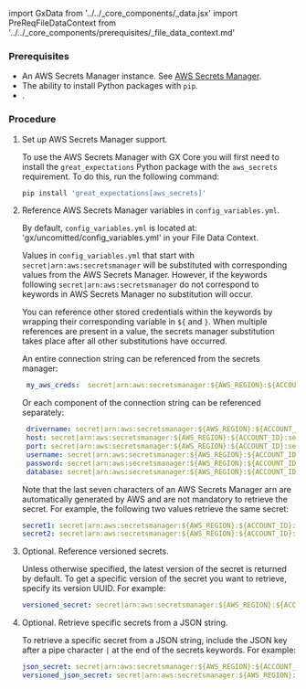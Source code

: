 import GxData from '../../_core_components/_data.jsx'
import PreReqFileDataContext from '../../_core_components/prerequisites/_file_data_context.md'

### Prerequisites

- An AWS Secrets Manager instance.  See [AWS Secrets Manager](https://docs.aws.amazon.com/secretsmanager/latest/userguide/tutorials_basic.html).
- The ability to install Python packages with `pip`.
- <PreReqFileDataContext/>.

### Procedure

1. Set up AWS Secrets Manager support.
   
   To use the AWS Secrets Manager with GX Core you will first need to install the `great_expectations` Python package with the `aws_secrets` requirement.  To do this, run the following command:

   ```bash title="Terminal"
   pip install 'great_expectations[aws_secrets]'
   ```

2. Reference AWS Secrets Manager variables in `config_variables.yml`.

   By default, `config_variables.yml` is located at: 'gx/uncomitted/config_variables.yml' in your File Data Context.

   Values in `config_variables.yml` that start with `secret|arn:aws:secretsmanager` will be substituted with corresponding values from the AWS Secrets Manager.  However, if the keywords following `secret|arn:aws:secretsmanager` do not correspond to keywords in AWS Secrets Manager no substitution will occur.

   You can reference other stored credentials within the keywords by wrapping their corresponding variable in `${` and `}`.  When multiple references are present in a value, the secrets manager substitution takes place after all other substitutions have occurred.

   An entire connection string can be referenced from the secrets manager:

   ```yaml title="config_variables.yml"
    my_aws_creds:  secret|arn:aws:secretsmanager:${AWS_REGION}:${ACCOUNT_ID}:secret:dev_db_credentials|connection_string
   ```

   Or each component of the connection string can be referenced separately:
   
   ```yaml title="config_variables.yml"
    drivername: secret|arn:aws:secretsmanager:${AWS_REGION}:${ACCOUNT_ID}:secret:dev_db_credentials|drivername
    host: secret|arn:aws:secretsmanager:${AWS_REGION}:${ACCOUNT_ID}:secret:dev_db_credentials|host
    port: secret|arn:aws:secretsmanager:${AWS_REGION}:${ACCOUNT_ID}:secret:dev_db_credentials|port
    username: secret|arn:aws:secretsmanager:${AWS_REGION}:${ACCOUNT_ID}:secret:dev_db_credentials|username
    password: secret|arn:aws:secretsmanager:${AWS_REGION}:${ACCOUNT_ID}:secret:dev_db_credentials|password
    database: secret|arn:aws:secretsmanager:${AWS_REGION}:${ACCOUNT_ID}:secret:dev_db_credentials|database
    ```

    Note that the last seven characters of an AWS Secrets Manager arn are automatically generated by AWS and are not mandatory to retrieve the secret. For example, the following two values retrieve the same secret:

   ```yaml title="config_variables.yml"
   secret1: secret|arn:aws:secretsmanager:${AWS_REGION}:${ACCOUNT_ID}:secret:my_secret-1zAyu6
   secret2: secret|arn:aws:secretsmanager:${AWS_REGION}:${ACCOUNT_ID}:secret:my_secret
   ```
   
3. Optional. Reference versioned secrets.

   Unless otherwise specified, the latest version of the secret is returned by default. To get a specific version of the secret you want to retrieve, specify its version UUID. For example:

   ```yaml title="config_variables.yml"
   versioned_secret: secret|arn:aws:secretsmanager:${AWS_REGION}:${ACCOUNT_ID}:secret:my_secret:00000000-0000-0000-0000-000000000000
   ```

4. Optional. Retrieve specific secrets from a JSON string.
 
   To retrieve a specific secret from a JSON string, include the JSON key after a pipe character `|` at the end of the secrets keywords.  For example:

   ```yaml title="config_variables.yml"
   json_secret: secret|arn:aws:secretsmanager:${AWS_REGION}:${ACCOUNT_ID}:secret:my_secret|<KEY>
   versioned_json_secret: secret|arn:aws:secretsmanager:${AWS_REGION}:${ACCOUNT_ID}:secret:my_secret:00000000-0000-0000-0000-000000000000|<KEY>
   ``` 